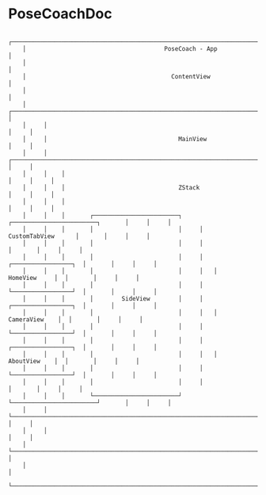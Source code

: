 # PoseCoachDoc 

	                                                                                                    
	    ┌──────────────────────────────────────────────────────────────────────────────────────────────┐
	    │                                       PoseCoach - App                                        │
	    │                                                                                              │
	    │                                         ContentView                                          │
	    │                                                                                              │
	    │     ┌──────────────────────────────────────────────────────────────────────────────────┐     │
	    │     │                                                                                  │     │
	    │     │                                     MainView                                     │     │
	    │     │    ┌───────────────────────────────────────────────────────────────────────┐     │     │
	    │     │    │                                                                       │     │     │
	    │     │    │                                ZStack                                 │     │     │
	    │     │    │                                                                       │     │     │
	    │     │    │       ┌────────────────────────┐     ┌────────────────────────┐       │     │     │
	    │     │    │       │                        │     │     CustomTabView      │       │     │     │
	    │     │    │       │                        │     │                        │       │     │     │
	    │     │    │       │                        │     │   ┌─────────────────┐  │       │     │     │
	    │     │    │       │                        │     │   │    HomeView     │  │       │     │     │
	    │     │    │       │                        │     │   └─────────────────┘  │       │     │     │
	    │     │    │       │        SideView        │     │   ┌─────────────────┐  │       │     │     │
	    │     │    │       │                        │     │   │   CameraView    │  │       │     │     │
	    │     │    │       │                        │     │   └─────────────────┘  │       │     │     │
	    │     │    │       │                        │     │   ┌─────────────────┐  │       │     │     │
	    │     │    │       │                        │     │   │    AboutView    │  │       │     │     │
	    │     │    │       │                        │     │   └─────────────────┘  │       │     │     │
	    │     │    │       │                        │     │                        │       │     │     │
	    │     │    │       └────────────────────────┘     └────────────────────────┘       │     │     │
	    │     │    └───────────────────────────────────────────────────────────────────────┘     │     │
	    │     │                                                                                  │     │
	    │     └──────────────────────────────────────────────────────────────────────────────────┘     │
	    │                                                                                              │
	    └──────────────────────────────────────────────────────────────────────────────────────────────┘
